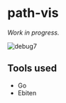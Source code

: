 # path-vis

*Work in progress.*

![debug7](https://user-images.githubusercontent.com/75221970/114860141-e92f5200-9deb-11eb-94ff-1893d25d7a7b.png)

## Tools used
- Go
- Ebiten
